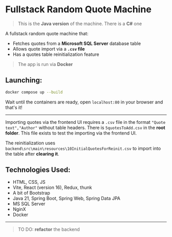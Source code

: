# Fullstack Random Quote Machine
>This is the **Java version** of the machine. There is a **C#** one

A fullstack random quote machine that:

* Fetches quotes from a **Microsoft SQL Server** database table
* Allows quote import via a **`.csv` file**
* Has a quotes table reinitialization feature
>The app is run via **Docker**

## Launching:

```bash
docker compose up --build
```
Wait until the containers are ready, open `localhost:80` in your browser and that's it!

---

Importing quotes via the frontend UI requires a `.csv` file in the format `"Quote text","Author"` without table headers. There is `5quotesToAdd.csv` in the **root folder**. This file exists to test the importing via the frontend UI.

The reinitialization uses `backend\src\main\resources\10InitialQuotesForReinit.csv` to import into the table after **clearing it**.

## Technologies Used:
- HTML, CSS, JS
- Vite, React (version 16), Redux, thunk
- A bit of Bootstrap
- Java 21, Spring Boot, Spring Web, Spring Data JPA
- MS SQL Server
- NginX
- Docker

---
>TO DO: **refactor** the backend